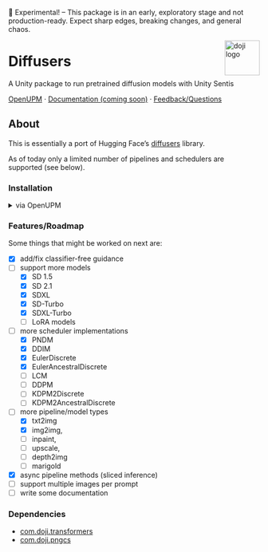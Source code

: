 🚧 Experimental! – This package is in an early, exploratory stage and not production-ready. Expect sharp edges, breaking changes, and general chaos.

<a href="https://www.doji-tech.com/">
  <img src="https://www.doji-tech.com/assets/favicon.ico" alt="doji logo" title="Doji" align="right" height="70" />
</a>

# Diffusers
A Unity package to run pretrained diffusion models with Unity Sentis

[OpenUPM] · [Documentation (coming soon)] · [Feedback/Questions]

## About

This is essentially a port of Hugging Face’s [diffusers] library.

As of today only a limited number of pipelines and schedulers are supported (see below).

### Installation

<details>
  <summary> via OpenUPM </summary>
  
 1. In `Edit -> Project Settings -> Package Manager`, add a new scoped registry:

        Name: Doji
        URL: https://package.openupm.com
        Scope(s): com.doji
 
  4. In the Package Manager install `com.doji.diffusers` either by name or select it in the list under `Package Manager -> My Registries`
  5. For the time being,  you also have to use a custom fork of Sentis: In the package Manager -> `Package Manager -> Install package from git URL-> https://github.com/julienkay/com.unity.sentis.git`

</details>

### Features/Roadmap
Some things that might be worked on next are:
- [x] add/fix classifier-free guidance
- [ ] support more models
  - [x] SD 1.5
  - [x] SD 2.1
  - [x] SDXL
  - [x] SD-Turbo
  - [x] SDXL-Turbo
  - [ ] LoRA models
- [ ] more scheduler implementations
  - [x] PNDM
  - [x] DDIM
  - [x] EulerDiscrete
  - [x] EulerAncestralDiscrete
  - [ ] LCM
  - [ ] DDPM
  - [ ] KDPM2Discrete
  - [ ] KDPM2AncestralDiscrete
- [ ] more pipeline/model types
  - [x] txt2img
  - [x] img2img,
  - [ ] inpaint,
  - [ ] upscale,
  - [ ] depth2img
  - [ ] marigold
- [x] async pipeline methods (sliced inference)
- [ ] support multiple images per prompt
- [ ] write some documentation

### Dependencies
- [com.doji.transformers]
- [com.doji.pngcs]

[OpenUPM]: https://openupm.com/packages/com.doji.diffusers
[Documentation (coming soon)]: https://github.com/julienkay/com.doji.diffusers
[Feedback/Questions]: https://discussions.unity.com/t/stable-diffusion-diffusers-transformers-package/332701?u=julienkay
[diffusers]: https://github.com/huggingface/diffusers
[com.doji.transformers]: https://github.com/julienkay/com.doji.transformers
[com.doji.pngcs]: https://github.com/julienkay/com.doji.pngcs

